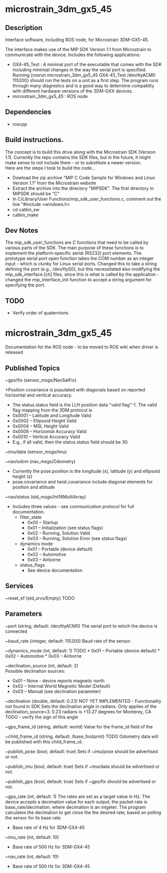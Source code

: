 # microstrain_3dm_gx5_45

## Description

Interface software, including ROS node, for Microstrain 3DM-GX5-45.

The interface makes use of the MIP SDK Version 1.1 from Microstrain to communicate with the device.  Includes the following applications:
 
  * GX4-45_Test : A minimal port of the executable that comes with the SDK including minimial changes in the way the serial port is specified.  Running {rosrun microstrain_3dm_gx5_45 GX4-45_Test /dev/ttyACM0 115200} should run the tests on a unit as a first step.  The program runs through many diagnistics and is a good way to determine compatility with different hardware versions of the 3DM-GXX devices.
  * microstrain_3dm_gx5_45 : ROS node

## Dependencies

 * roscpp
 
## Build instructions.  

The concept is to build this drive along with the Microstrain SDK (Version 1.1).  Currently the repo contains the SDK files,
but in the future, it might make sense to not include them - or to substitute a newer version.  
Here are the steps I took to build the code...

 * Dowload the zip archive "MIP C Code Sample for Windows and Linux Version 1.1" from the Microstrain website
 * Extract the archive into the directory "MIPSDK".  The first directory in MIPSDK should be "C"
 * In C/Library/User Functions/mip_sdk_user_functions.c, comment out the line "#include <windows.h>
 * cd catkin_sw
 * catkin_make
 
## Dev Notes
 
 The mip_sdk_user_functions are C functions that need to be called by various parts of the SDK.  The main purpose of these functions is to implement the platform-specific serial (RS232) port elements.  The prototype serial port open function takes the COM number as an integer input - which is clunky for Linux serial ports.  Changed this to take a string defining the port (e.g., /dev/ttyS0), but this necessitated also modifying the mip_sdk_interface.[ch] files, since this is what is called by the application - changed the mip_interface_init function to accept a string argument for specifying the port.
 
## TODO
 
 * Verify order of quaternions
 
# microstrain_3dm_gx5_45

Documentation for the ROS node - to be moved to ROS wiki when driver is released
 
## Published Topics
 
~gps/fix (sensor_msgs/NavSatFix)

 *Position covariance is populated with diagonals based on reported horizontal and vertical accuracy. 
 * The status.status field is the LLH position data "valid flag"-1.  The valid flag mapping from the 3DM protocol is
  * 0x0001 – Latitude and Longitude Valid
  * 0x0002 – Ellipsoid Height Valid
  * 0x0004 – MSL Height Valid
  * 0x0008 – Horizontal Accuracy Valid
  * 0x0010 – Vertical Accuracy Valid
  * E.g., if all valid, then the status.status field should be 30.
 
~imu/data (sensor_msgs/Imu)
 
~nav/odom (nav_msgs/Odometry)
 
 * Currently the pose.position is the longitude (x), latitude (y) and ellipsoid height (z)
 * pose.covariance and twist.covariance include diagonal elements for position and attitude
 
 ~nav/status (std_msgs/Int16MultiArray)
 
 * Includes three values - see communication protocol for full documentation.
   * filter_state
     * 0x00 – Startup
     * 0x01 – Initialization (see status flags)
     * 0x02 – Running, Solution Valid
     * 0x03 – Running, Solution Error (see status flags)
   * dynamics mode
     * 0x01 – Portable (device default)
     * 0x02 – Automotive 
     * 0x03 – Airborne
   * status_flags
     * See device documentation
 
 ## Services
 
 ~reset_kf (std_srvs/Empty)  TODO
 
 ## Parameters
 
 ~port (string, default: /dev/ttyACM0) 
The serial port to which the device is connected

~baud_rate (integer, default: 115200) 
Baud rate of the sensor. 

~dynamics_mode (int, default: 1)   TODO
     * 0x01 – Portable (device default)
     * 0x02 – Automotive
     * 0x03 – Airborne
     
~declination_source (int, default: 2)   
Possible declination sources:

 * 0x01 – None - device reports magnetic north
 * 0x02 – Internal World Magnetic Model (Default)
 * 0x03 – Manual (see declination parameter)
     
~declination (double, default: 0.23)  NOT YET IMPLEMENTED - Functionality not found in SDK
Sets the declination angle in radians.  Only applies of the declination_source=3.
0.23 radians is +13.27 degrees for Monterey, CA
TODO - verify the sign of this angle

~gps_frame_id (string, default: world)
Value for the frame_id field of the 

~child_frame_id (string, default: /base_footprint)   TODO
Odometry data will be published with this child_frame_id.

~publish_pose (bool, default: true) 
Sets if ~imu/pose should be advertised or not. 

~publish_imu (bool, default: true) 
Sets if ~imu/data should be advertised or not. 

~publish_gps (bool, default: true) 
Sets if ~gps/fix should be advertised or not. 

~gps_rate (int, default: 1) 
The rates are set as a target value in Hz.  The device accepts a decimation value for each output; the packet rate is base_rate/decimation, where decimation is an intgeter.  The program calculates the decimation to get close the the desired rate, based on polling the sensor for its base rate.

  * Base rate of 4 Hz for 3DM-GX4-45
  
~imu_rate (int, default: 10) 
  
  * Base rate of 500 Hz for 3DM-GX4-45

~nav_rate (int, default: 10) 
  
  * Base rate of 500 Hz for 3DM-GX4-45



  
 
 
 
 
 
 
 
